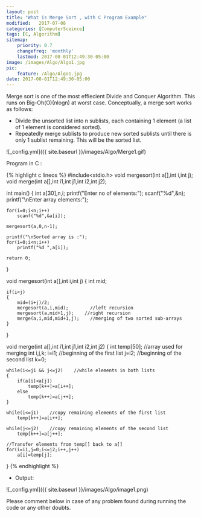```yaml
---
layout: post
title: "What is Merge Sort , with C Program Example"
modified:   2017-07-08
categories: [ComputerSceince]
tags: [C, Algorithm]
sitemap:
    priority: 0.7
    changefreq: 'monthly'
    lastmod: 2017-08-01T12:49:30-05:00
image: /images/Algo/Algo1.jpg
pic:
    feature: /Algo/Algo1.jpg
date: 2017-08-01T12:49:30-05:00
---
```

Merge sort is one of the most effiecient Divide and Conquer Algorithm. This runs on Big-Oh(O)(nlogn) at worst case.
Conceptually, a merge sort works as follows:


- Divide the unsorted list into n sublists, each containing 1 element (a list of 1 element is considered sorted).
- Repeatedly merge sublists to produce new sorted sublists until there is only 1 sublist remaining. This will be the sorted list.

![_config.yml]({{ site.baseurl }}/images/Algo/Merge1.gif)

Program in C :

{% highlight c lineos %}
#include<stdio.h>
void mergesort(int a[],int i,int j);
void merge(int a[],int i1,int j1,int i2,int j2);
 
int main()
{
    int a[30],n,i;
    printf("Enter no of elements:");
    scanf("%d",&n);
    printf("\nEnter array elements:");
    
    for(i=0;i<n;i++)
        scanf("%d",&a[i]);
        
    mergesort(a,0,n-1);
    
    printf("\nSorted array is :");
    for(i=0;i<n;i++)
        printf("%d ",a[i]);
        
    return 0;
}
 
void mergesort(int a[],int i,int j)
{
    int mid;
        
    if(i<j)
    {
        mid=(i+j)/2;
        mergesort(a,i,mid);        //left recursion
        mergesort(a,mid+1,j);    //right recursion
        merge(a,i,mid,mid+1,j);    //merging of two sorted sub-arrays
    }
}
 
void merge(int a[],int i1,int j1,int i2,int j2)
{
    int temp[50];    //array used for merging
    int i,j,k;
    i=i1;    //beginning of the first list
    j=i2;    //beginning of the second list
    k=0;
    
    while(i<=j1 && j<=j2)    //while elements in both lists
    {
        if(a[i]<a[j])
            temp[k++]=a[i++];
        else
            temp[k++]=a[j++];
    }
    
    while(i<=j1)    //copy remaining elements of the first list
        temp[k++]=a[i++];
        
    while(j<=j2)    //copy remaining elements of the second list
        temp[k++]=a[j++];
        
    //Transfer elements from temp[] back to a[]
    for(i=i1,j=0;i<=j2;i++,j++)
        a[i]=temp[j];
}
{% endhighlight %}


- Output:


![_config.yml]({{ site.baseurl }}/images/Algo/image1.png)



Please comment below in case of any problem found during running the code or any other doubts.
